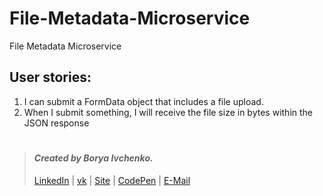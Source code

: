# File-Metadata-Microservice
File Metadata Microservice

## User stories:
1. I can submit a FormData object that includes a file upload.
2. When I submit something, I will receive the file size in bytes within the JSON response

#

> #### *Created by Borya Ivchenko.*
> [LinkedIn](https://www.linkedin.com/in/boryaivchenko) | [vk](https://vk.com/borya.ivchenko) | [Site](http://boris.of.by) | [CodePen](https://codepen.io/BoryaIvchenko) | [E-Mail](mailto:borya.ivchenko@mail.ru)
